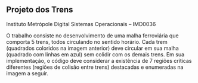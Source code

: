 ## Projeto dos Trens

Instituto Metrópole Digital
Sistemas Operacionais – IMD0036

O trabalho consiste no desenvolvimento de uma malha ferroviária que comporta 5
trens, todos circulando no sentido horário.
Cada trem (quadrados coloridos na imagem anterior) deve circular em sua malha
(quadrado com linhas em azul) sem colidir com os demais trens.
Em sua implementação, o código deve considerar a existência de 7 regiões críticas
diferentes (regiões de colisão entre trens) destacadas e enumeradas na imagem a seguir.
